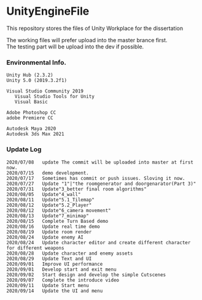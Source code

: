 # UnityEngineFile  
This repository stores the files of Unity Workplace for the dissertation
    
The working files will prefer upload into the master brance first.  
The testing part will be upload into the dev if possible.   


### Environmental Info.  
    Unity Hub (2.3.2)   
    Unity 5.0 (2019.3.2f1)   
    
    Visual Studio Community 2019   
       Visual Studio Tools for Unity   
       Visual Basic   
    
    Adobe Photoshop CC  
    adobe Premiere CC
    
    Autodesk Maya 2020  
    Autodesk 3ds Max 2021  



### Update Log  
    2020/07/08   update The commit will be uploaded into master at first now.  
    2020/07/15   demo development.     
    2020/07/17   Sometimes has commit or push issues. Sloving it now.    
    2020/07/27   Update "1"|"the roomgenerator and doorgenarator(Part 3)"   
    2020/07/31   Update"3_better final room algorithms"   
    2020/08/05   Update"4_wall"   
    2020/08/11   Update"5.1_Tilemap" 
    2020/08/12   Update"5.2_Player"  
    2020/08/12   Update"6_camera movement"  
    2020/08/13   Update"7_minimap"
    2020/08/15   Complete Turn Based demo  
    2020/08/16   Update real time demo  
    2020/08/19   Update room render  
    2020/08/24   Update enemy AI  
    2020/08/24   Update character editor and create different character for different weapons  
    2020/08/28   Update character and enemy assets   
    2020/08/29   Update Text and UI   
    2020/09/01   Improve UI performance   
    2020/09/01   Develop start and exit menu   
    2020/09/02   Start design and develop the simple Cutscenes   
    2020/09/07   Complete the introduce video
    2020/09/11   Update Start menu
    2020/09/14   Update the UI and menu
